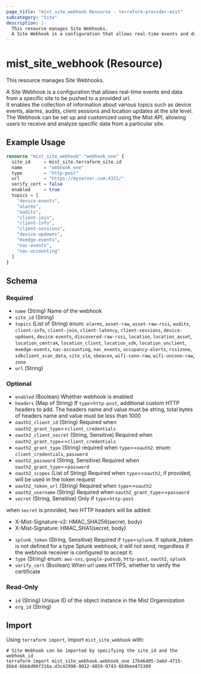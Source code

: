 ```yaml
---
page_title: "mist_site_webhook Resource - terraform-provider-mist"
subcategory: "Site"
description: |-
  This resource manages Site Webhooks.
  A Site Webhook is a configuration that allows real-time events and data from a specific site to be pushed to a provided url.It enables the collection of information about various topics such as device events, alarms, audits, client sessions and location updates at the site level.The Webhook can be set up and customized using the Mist API, allowing users to receive and analyze specific data from a particular site.
---
```


# mist_site_webhook (Resource)

This resource manages Site Webhooks.

A Site Webhook is a configuration that allows real-time events and data from a specific site to be pushed to a provided url.  
It enables the collection of information about various topics such as device events, alarms, audits, client sessions and location updates at the site level.  
The Webhook can be set up and customized using the Mist API, allowing users to receive and analyze specific data from a particular site.


## Example Usage

```terraform
resource "mist_site_webhook" "webhook_one" {
  site_id     = mist_site.terraform_site.id
  name        = "webhook_one"
  type        = "http-post"
  url         = "https://myserver.com:4321/"
  verify_cert = false
  enabled     = true
  topics = [
    "device-events",
    "alarms",
    "audits",
    "client-join",
    "client-info",
    "client-sessions",
    "device-updowns",
    "mxedge-events",
    "nac-events",
    "nac-accounting"
  ]
}
```

<!-- schema generated by tfplugindocs -->
## Schema

### Required

- `name` (String) Name of the webhook
- `site_id` (String)
- `topics` (List of String) enum: `alarms`, `asset-raw`, `asset-raw-rssi`, `audits`, `client-info`, `client-join`, `client-latency`, `client-sessions`, `device-updowns`, `device-events`, `discovered-raw-rssi`, `location`, `location_asset`, `location_centrak`, `location_client`, `location_sdk`, `location_unclient`, `mxedge-events`, `nac-accounting`, `nac_events`, `occupancy-alerts`, `rssizone`, `sdkclient_scan_data`, `site_sle`, `vbeacon`, `wifi-conn-raw`, `wifi-unconn-raw`, `zone`
- `url` (String)

### Optional

- `enabled` (Boolean) Whether webhook is enabled
- `headers` (Map of String) If `type`=`http-post`, additional custom HTTP headers to add. The headers name and value must be string, total bytes of headers name and value must be less than 1000
- `oauth2_client_id` (String) Required when `oauth2_grant_type`==`client_credentials`
- `oauth2_client_secret` (String, Sensitive) Required when `oauth2_grant_type`==`client_credentials`
- `oauth2_grant_type` (String) required when `type`==`oauth2`. enum: `client_credentials`, `password`
- `oauth2_password` (String, Sensitive) Required when `oauth2_grant_type`==`password`
- `oauth2_scopes` (List of String) Required when `type`==`oauth2`, if provided, will be used in the token request
- `oauth2_token_url` (String) Required when `type`==`oauth2`
- `oauth2_username` (String) Required when `oauth2_grant_type`==`password`
- `secret` (String, Sensitive) Only if `type`=`http-post` 

when `secret` is provided, two  HTTP headers will be added: 
  * X-Mist-Signature-v2: HMAC_SHA256(secret, body)
  * X-Mist-Signature: HMAC_SHA1(secret, body)
- `splunk_token` (String, Sensitive) Required if `type`=`splunk`. If splunk_token is not defined for a type Splunk webhook, it will not send, regardless if the webhook receiver is configured to accept it.
- `type` (String) enum: `aws-sns`, `google-pubsub`, `http-post`, `oauth2`, `splunk`
- `verify_cert` (Boolean) When url uses HTTPS, whether to verify the certificate

### Read-Only

- `id` (String) Unique ID of the object instance in the Mist Organnization
- `org_id` (String)



## Import
Using `terraform import`, import `mist_site_webhook` with:
```shell
# Site Webhook can be imported by specifying the site_id and the webhook_id
terraform import mist_site_webhook.webhook_one 17b46405-3a6d-4715-8bb4-6bb6d06f316a.d3c42998-9012-4859-9743-6b9bee475309
```